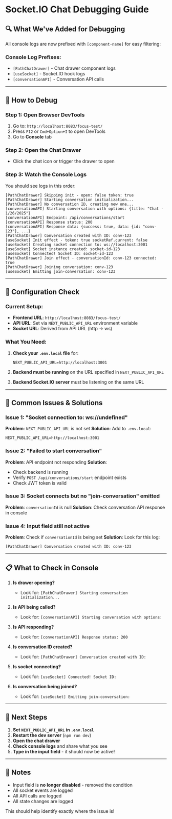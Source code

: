 # Socket.IO Chat Debugging Guide

## 🔍 What We've Added for Debugging

All console logs are now prefixed with `[component-name]` for easy filtering:

### Console Log Prefixes:
- `[PathChatDrawer]` - Chat drawer component logs
- `[useSocket]` - Socket.IO hook logs
- `[conversationAPI]` - Conversation API calls

---

## 🚀 How to Debug

### Step 1: Open Browser DevTools
1. Go to: `http://localhost:8083/focus-test/`
2. Press `F12` or `Cmd+Option+I` to open DevTools
3. Go to **Console** tab

### Step 2: Open the Chat Drawer
- Click the chat icon or trigger the drawer to open

### Step 3: Watch the Console Logs

You should see logs in this order:

```
[PathChatDrawer] Skipping init - open: false token: true
[PathChatDrawer] Starting conversation initialization...
[PathChatDrawer] No conversation ID, creating new one...
[conversationAPI] Starting conversation with options: {title: "Chat - 1/26/2025"}
[conversationAPI] Endpoint: /api/conversations/start
[conversationAPI] Response status: 200
[conversationAPI] Response data: {success: true, data: {id: "conv-123"}, ...}
[PathChatDrawer] Conversation created with ID: conv-123
[useSocket] Init effect - token: true socketRef.current: false
[useSocket] Creating socket connection to: ws://localhost:3001
[useSocket] Socket instance created: socket-id-123
[useSocket] Connected! Socket ID: socket-id-123
[PathChatDrawer] Join effect - conversationId: conv-123 connected: true
[PathChatDrawer] Joining conversation: conv-123
[useSocket] Emitting join-conversation: conv-123
```

---

## 🔧 Configuration Check

### Current Setup:
- **Frontend URL**: `http://localhost:8083/focus-test/`
- **API URL**: Set via `NEXT_PUBLIC_API_URL` environment variable
- **Socket URL**: Derived from API URL (http → ws)

### What You Need:

1. **Check your `.env.local` file** for:
   ```
   NEXT_PUBLIC_API_URL=http://localhost:3001
   ```

2. **Backend must be running** on the URL specified in `NEXT_PUBLIC_API_URL`

3. **Backend Socket.IO server** must be listening on the same URL

---

## 🐛 Common Issues & Solutions

### Issue 1: "Socket connection to: ws://undefined"
**Problem**: `NEXT_PUBLIC_API_URL` is not set
**Solution**: Add to `.env.local`:
```
NEXT_PUBLIC_API_URL=http://localhost:3001
```

### Issue 2: "Failed to start conversation"
**Problem**: API endpoint not responding
**Solution**: 
- Check backend is running
- Verify `POST /api/conversations/start` endpoint exists
- Check JWT token is valid

### Issue 3: Socket connects but no "join-conversation" emitted
**Problem**: `conversationId` is null
**Solution**: Check conversation API response in console

### Issue 4: Input field still not active
**Problem**: Check if `conversationId` is being set
**Solution**: Look for this log:
```
[PathChatDrawer] Conversation created with ID: conv-123
```

---

## 📋 What to Check in Console

1. **Is drawer opening?**
   - Look for: `[PathChatDrawer] Starting conversation initialization...`

2. **Is API being called?**
   - Look for: `[conversationAPI] Starting conversation with options:`

3. **Is API responding?**
   - Look for: `[conversationAPI] Response status: 200`

4. **Is conversation ID created?**
   - Look for: `[PathChatDrawer] Conversation created with ID:`

5. **Is socket connecting?**
   - Look for: `[useSocket] Connected! Socket ID:`

6. **Is conversation being joined?**
   - Look for: `[useSocket] Emitting join-conversation:`

---

## 🎯 Next Steps

1. **Set `NEXT_PUBLIC_API_URL` in `.env.local`**
2. **Restart the dev server** (`npm run dev`)
3. **Open the chat drawer**
4. **Check console logs** and share what you see
5. **Type in the input field** - it should now be active!

---

## 📝 Notes

- Input field is **no longer disabled** - removed the condition
- All socket events are logged
- All API calls are logged
- All state changes are logged

This should help identify exactly where the issue is!

